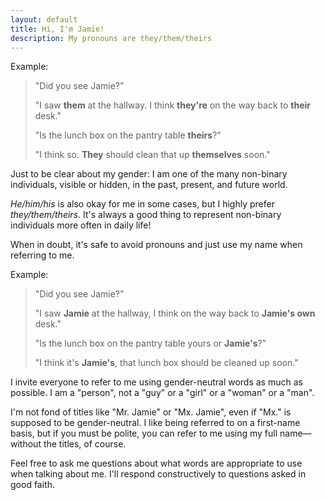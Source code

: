 ```yaml
---
layout: default
title: Hi, I'm Jamie!
description: My pronouns are they/them/theirs
---
```


Example:

> "Did you see Jamie?"
>
> "I saw **them** at the hallway. I think **they're** on the way back to **their** desk."
>
> "Is the lunch box on the pantry table **theirs**?"
>
> "I think so. **They** should clean that up **themselves** soon."

Just to be clear about my gender: I am one of the many non-binary individuals, visible or hidden, in the past, present, and future world.

*He/him/his* is also okay for me in some cases, but I highly prefer *they/them/theirs*. It's always a good thing to represent non-binary individuals more often in daily life!

When in doubt, it's safe to avoid pronouns and just use my name when referring to me.

Example:

> "Did you see Jamie?"
>
> "I saw **Jamie** at the hallway, I think on the way back to **Jamie's own** desk."
>
> "Is the lunch box on the pantry table yours or **Jamie's**?"
>
> "I think it's **Jamie's**, that lunch box should be cleaned up soon."

I invite everyone to refer to me using gender-neutral words as much as possible. I am a "person", not a "guy" or a "girl" or a "woman" or a "man".

I'm not fond of titles like "Mr. Jamie" or "Mx. Jamie", even if "Mx." is supposed to be gender-neutral. I like being referred to on a first-name basis, but if you must be polite, you can refer to me using my full name—without the titles, of course.

Feel free to ask me questions about what words are appropriate to use when talking about me. I'll respond constructively to questions asked in good faith.
